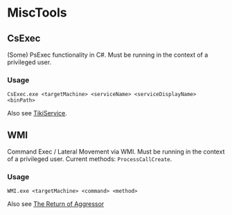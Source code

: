# MiscTools

## CsExec
(Some) PsExec functionality in C#.  Must be running in the context of a privileged user.

### Usage
```
CsExec.exe <targetMachine> <serviceName> <serviceDisplayName> <binPath>
```

Also see [TikiService](https://rastamouse.me/2019/08/tikiservice/).

## WMI
Command Exec / Lateral Movement via WMI. Must be running in the context of a privileged user.
Current methods: `ProcessCallCreate`.

### Usage
```
WMI.exe <targetMachine> <command> <method>
```

Also see [The Return of Aggressor](https://rastamouse.me/2019/06/the-return-of-aggressor/)
